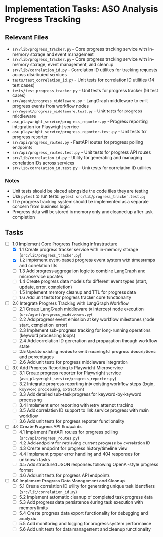 # Implementation Tasks: ASO Analysis Progress Tracking

## Relevant Files

- `src/lib/progress_tracker.py` - Core progress tracking service with in-memory storage and event management
- `src/lib/progress_tracker.py` - Core progress tracking service with in-memory storage, event management, and cleanup
- `src/lib/correlation_id.py` - Correlation ID utilities for tracking requests across distributed services
- `tests/test_correlation_id.py` - Unit tests for correlation ID utilities (14 test cases)
- `tests/test_progress_tracker.py` - Unit tests for progress tracker (16 test cases)
- `src/agent/progress_middleware.py` - LangGraph middleware to emit progress events from workflow nodes
- `src/agent/progress_middleware.test.py` - Unit tests for progress middleware
- `aso_playwright_service/progress_reporter.py` - Progress reporting integration for Playwright service
- `aso_playwright_service/progress_reporter.test.py` - Unit tests for progress reporter
- `src/api/progress_routes.py` - FastAPI routes for progress polling endpoints
- `src/api/progress_routes.test.py` - Unit tests for progress API routes
- `src/lib/correlation_id.py` - Utility for generating and managing correlation IDs across services
- `src/lib/correlation_id.test.py` - Unit tests for correlation ID utilities

### Notes

- Unit tests should be placed alongside the code files they are testing
- Use `pytest` to run tests: `pytest src/lib/progress_tracker.test.py`
- The progress tracking system should be implemented as a separate concern from business logic
- Progress data will be stored in memory only and cleaned up after task completion

## Tasks

- [ ] 1.0 Implement Core Progress Tracking Infrastructure
  - [x] 1.1 Create progress tracker service with in-memory storage (`src/lib/progress_tracker.py`)
  - [x] 1.2 Implement event-based progress event system with timestamps and correlation IDs
  - [ ] 1.3 Add progress aggregation logic to combine LangGraph and microservice updates
  - [ ] 1.4 Create progress data models for different event types (start, update, error, completion)
  - [ ] 1.5 Implement memory cleanup and TTL for progress data
  - [ ] 1.6 Add unit tests for progress tracker core functionality

- [ ] 2.0 Integrate Progress Tracking with LangGraph Workflow
  - [ ] 2.1 Create LangGraph middleware to intercept node execution (`src/agent/progress_middleware.py`)
  - [ ] 2.2 Add progress event emission at key workflow milestones (node start, completion, error)
  - [ ] 2.3 Implement sub-progress tracking for long-running operations (keyword processing loops)
  - [ ] 2.4 Add correlation ID generation and propagation through workflow state
  - [ ] 2.5 Update existing nodes to emit meaningful progress descriptions and percentages
  - [ ] 2.6 Add unit tests for progress middleware integration

- [ ] 3.0 Add Progress Reporting to Playwright Microservice
  - [ ] 3.1 Create progress reporter for Playwright service (`aso_playwright_service/progress_reporter.py`)
  - [ ] 3.2 Integrate progress reporting into existing workflow steps (login, keyword processing, extraction)
  - [ ] 3.3 Add detailed sub-task progress for keyword-by-keyword processing
  - [ ] 3.4 Implement error reporting with retry attempt tracking
  - [ ] 3.5 Add correlation ID support to link service progress with main workflow
  - [ ] 3.6 Add unit tests for progress reporter functionality

- [ ] 4.0 Create Progress API Endpoints
  - [ ] 4.1 Implement FastAPI routes for progress polling (`src/api/progress_routes.py`)
  - [ ] 4.2 Add endpoint for retrieving current progress by correlation ID
  - [ ] 4.3 Create endpoint for progress history/timeline view
  - [ ] 4.4 Implement proper error handling and 404 responses for unknown tasks
  - [ ] 4.5 Add structured JSON responses following OpenAI-style progress format
  - [ ] 4.6 Add unit tests for progress API endpoints

- [ ] 5.0 Implement Progress Data Management and Cleanup
  - [ ] 5.1 Create correlation ID utility for generating unique task identifiers (`src/lib/correlation_id.py`)
  - [ ] 5.2 Implement automatic cleanup of completed task progress data
  - [ ] 5.3 Add progress data persistence during task execution with memory limits
  - [ ] 5.4 Create progress data export functionality for debugging and analysis
  - [ ] 5.5 Add monitoring and logging for progress system performance
  - [ ] 5.6 Add unit tests for data management and cleanup functionality